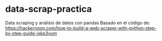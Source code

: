 # data-scrap-practica
Data scraping y análisis de datos con pandas
Basado en el código de: https://hackernoon.com/how-to-build-a-web-scraper-with-python-step-by-step-guide-jxkp3yum
